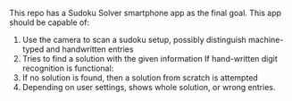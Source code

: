 This repo has a Sudoku Solver smartphone app as the final goal. 
This app should be capable of:
1. Use the camera to scan a sudoku setup, possibly distinguish machine-typed and handwritten entries
2. Tries to find a solution with the given information
If hand-written digit recognition is functional:
3. If no solution is found, then a solution from scratch is attempted
4. Depending on user settings, shows whole solution, or wrong entries.

